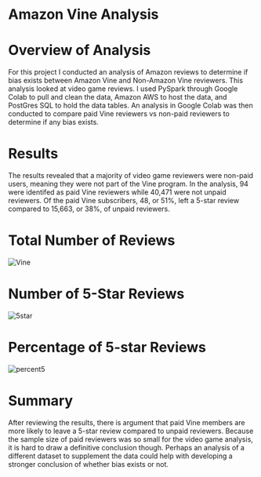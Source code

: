 # Amazon Vine Analysis

# Overview of Analysis

For this project I conducted an analysis of Amazon reviews to determine if bias exists between Amazon Vine and Non-Amazon Vine reviewers. This analysis looked at video game reviews. I used PySpark through Google Colab to pull and clean the data, Amazon AWS to host the data, and PostGres SQL to hold the data tables. An analysis in Google Colab was then conducted to compare paid Vine reviewers vs non-paid reviewers to determine if any bias exists.  

# Results

The results revealed that a majority of video game reviewers were non-paid users, meaning they were not part of the Vine program. In the analysis, 94 were identifed as paid Vine reviewers while 40,471 were not unpaid reviewers. Of the paid Vine subscribers, 48, or 51%, left a 5-star review compared to 15,663, or 38%, of unpaid reviewers.

# Total Number of Reviews
![Vine](https://user-images.githubusercontent.com/112994018/212190138-9b990a0d-0176-4ede-b055-0c6d8dd68004.PNG)

# Number of 5-Star Reviews 
![5star](https://user-images.githubusercontent.com/112994018/212190147-b977dbae-5688-42d5-be74-7a6cf958d0cd.PNG)

# Percentage of 5-star Reviews
![percent5](https://user-images.githubusercontent.com/112994018/212190161-4d75afcf-f322-4a77-bb65-f854aea41d1c.PNG)

# Summary
After reviewing the results, there is argument that paid Vine members are more likely to leave a 5-star review compared to unpaid reviewers. Because the sample size of paid reviewers was so small for the video game analysis, it is hard to draw a definitive conclusion though. Perhaps an analysis of a different dataset to supplement the data could help with developing a stronger conclusion of whether bias exists or not.  
